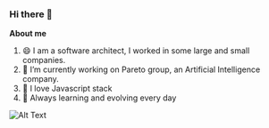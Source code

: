 ### Hi there 👋

**About me**

 1. 😄  I am a software architect, I worked in some large and small companies.
 2. 🔭  I’m currently working on Pareto group, an Artificial Intelligence company.
 3. 💬  I love Javascript stack
 4. 🌱  Always learning and evolving every day



![Alt Text](https://i.imgur.com/5jWcXif.gif)
